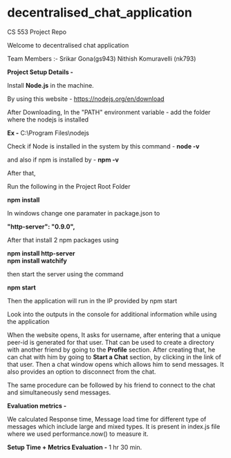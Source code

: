 # decentralised_chat_application

CS 553 Project Repo

Welcome to decentralised chat application

Team Members :-
Srikar Gona(gs943)
Nithish Komuravelli (nk793)

**Project Setup Details -** 

Install **Node.js** in the machine.

By using this website - https://nodejs.org/en/download

After Downloading, In the "PATH" environment variable - add the folder where the nodejs is installed

**Ex -** C:\Program Files\nodejs

Check if Node is installed in the system by this command - **node -v**

and also if npm is installed by - **npm -v**

After that,

Run the following in the Project Root Folder

**npm install**

In windows change one paramater in package.json to

**"http-server": "0.9.0",** 

After that install 2 npm packages using 

**npm install http-server**                                                                   
**npm install watchify**

then start the server using the command

**npm start**

Then the application will run in the IP provided by npm start

Look into the outputs in the console for additional information while using the application

When the website opens, It asks for username, after entering that a unique peer-id is generated for that user. 
That can be used to create a directory with another friend by going to the **Profile** section. After creating that, he can chat with him by going to **Start a Chat** section, by clicking in the link of that user. Then a chat window opens which allows him to send messages. It also provides an option to disconnect from the chat.

The same procedure can be followed by his friend to connect to the chat and simultaneously send messages.

**Evaluation metrics -** 

We calculated Response time, Message load time for different type of messages which include large and mixed types. It is present in index.js file where we used performance.now() to measure it.

**Setup Time + Metrics Evaluation -** 1 hr 30 min.
